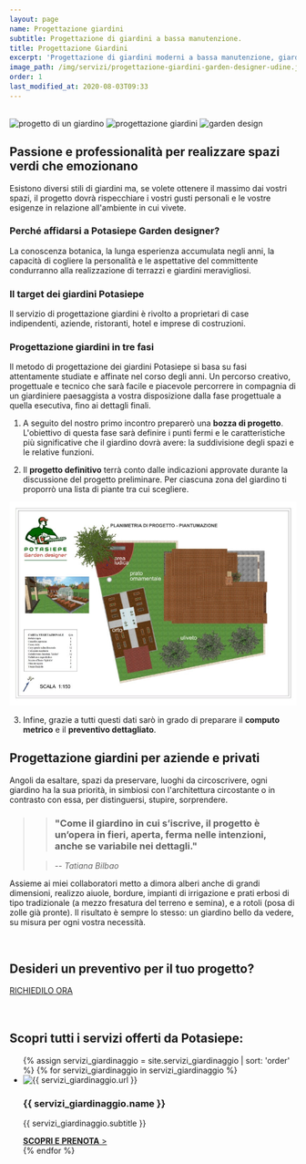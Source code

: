 ```yaml
---
layout: page
name: Progettazione giardini
subtitle: Progettazione di giardini a bassa manutenzione.
title: Progettazione Giardini
excerpt: 'Progettazione di giardini moderni a bassa manutenzione, giardini e terrazzi contemporanei realizzati su misura in base alle esigenze del cliente. Garden design.'
image_path: /img/servizi/progettazione-giardini-garden-designer-udine.jpg
order: 1
last_modified_at: 2020-08-03T09:33
---
```

<br/>
<div class="carousel">
  <img class="mySlides" src="{{ site.baseurl }}\img\slides\progettazione-giardini\progetto1.jpg" alt="progetto di un giardino" title="progetto di un giardino"/>
  <img class="mySlides" src="{{ site.baseurl }}\img\slides\progettazione-giardini\progetto2.jpg" alt="progettazione giardini" title="progettazione giardini"/>
  <img class="mySlides" src="{{ site.baseurl }}\img\slides\progettazione-giardini\progetto3.jpg" alt="garden design" title="garden design"/>
</div>

## Passione e professionalità per realizzare spazi verdi che emozionano

Esistono diversi stili di giardini ma, se volete ottenere il massimo dai vostri spazi, il progetto dovrà rispecchiare i vostri gusti personali e le vostre esigenze in relazione all'ambiente in cui vivete.

### Perché affidarsi a Potasiepe Garden designer?

La conoscenza botanica, la lunga esperienza accumulata negli anni, la capacità di cogliere la personalità e le aspettative del committente condurranno alla realizzazione di terrazzi e giardini meravigliosi.

### Il target dei giardini Potasiepe

Il servizio di progettazione giardini è rivolto a proprietari di case indipendenti, aziende, ristoranti, hotel e imprese di costruzioni.

### Progettazione giardini in tre fasi

Il metodo di progettazione dei giardini Potasiepe si basa su fasi attentamente studiate e affinate nel corso degli anni. Un percorso creativo, progettuale e tecnico che sarà facile e piacevole percorrere in compagnia di un giardiniere paesaggista a vostra disposizione dalla fase progettuale a quella esecutiva, fino ai dettagli finali.

1. A seguito del nostro primo incontro preparerò una **bozza di progetto**. L'obiettivo di questa fase sarà definire i punti fermi e le caratteristiche più significative che il giardino dovrà avere: la suddivisione degli spazi e le relative funzioni.

2. Il **progetto definitivo** terrà conto dalle indicazioni approvate durante la discussione del progetto preliminare. Per ciascuna zona del giardino ti proporrò una lista di piante tra cui scegliere.

![Progettazione giardini: esempio di planimetria](\img\slides\progettazione-giardini\planimetria.jpg "Progettazione giardini: esempio di planimetria")

3. Infine, grazie a tutti questi dati sarò in grado di preparare il **computo metrico** e il **preventivo dettagliato**.

## Progettazione giardini per aziende e privati

Angoli da esaltare, spazi da preservare, luoghi da circoscrivere, ogni giardino ha la sua priorità, in simbiosi con l'architettura circostante o in contrasto con essa, per distinguersi, stupire, sorprendere.

>> ### "Come il giardino in cui s’iscrive, il progetto è un’opera in fieri, aperta, ferma nelle intenzioni, anche se variabile nei dettagli."
>
>> -- <cite> Tatiana Bilbao </cite>

Assieme ai miei collaboratori metto a dimora alberi anche di grandi dimensioni, realizzo aiuole, bordure, impianti di irrigazione e prati erbosi di tipo tradizionale (a mezzo fresatura del terreno e semina), e a rotoli (posa di zolle già pronte). Il risultato è sempre lo stesso: un giardino bello da vedere, su misura per ogni vostra necessità.

<br/>
<div class="text-center">
  <h2>Desideri un preventivo per il tuo progetto?</h2>
  <a title="Richiedi preventivo" href="/contatti/" aria-label="Richiedi preventivo" class="button">RICHIEDILO ORA</a>
</div>
<br/><br/>

## Scopri tutti i servizi offerti da Potasiepe:

<div class="list-collection">
<ul>
  {% assign servizi_giardinaggio = site.servizi_giardinaggio | sort: 'order' %}
  {% for servizi_giardinaggio in servizi_giardinaggio %}
		<li>
      <img src="{% include relative-src.html src=servizi_giardinaggio.image_path %}" alt="{{ servizi_giardinaggio.url }}">
      <div>
      <h3>{{ servizi_giardinaggio.name }}</h3>
      <p>{{ servizi_giardinaggio.subtitle }}</p>
			<a href="{{ site.baseurl }}{{ servizi_giardinaggio.url }}" title="{{ servizi_giardinaggio.url }}"><strong>SCOPRI E PRENOTA</strong> &gt;</a>
      </div>
    </li>
	{% endfor %}
</ul>
</div>
<script>var myIndex=0;function carousel(){var e,l=document.getElementsByClassName("mySlides");for(e=0;e<l.length;e++)l[e].style.display="none";++myIndex>l.length&&(myIndex=1),l[myIndex-1].style.display="block",setTimeout(carousel,2e3)}carousel();</script>
